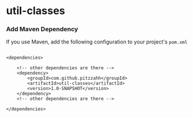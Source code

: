# util-classes

### Add Maven Dependency

If you use Maven, add the following configuration to your project's `pom.xml`

```maven

<dependencies>

    <!-- other dependencies are there -->
    <dependency>
        <groupId>com.github.pitzzahh</groupId>
        <artifactId>util-classes</artifactId>
        <version>1.0-SNAPSHOT</version>
    </dependency>
    <!-- other dependencies are there -->

</dependencies>
```